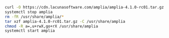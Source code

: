 ﻿```sh
curl -O https://cdn.lacunasoftware.com/amplia/amplia-4.1.0-rc01.tar.gz
systemctl stop amplia
rm -fR /usr/share/amplia/*
tar xzf amplia-4.1.0-rc01.tar.gz -C /usr/share/amplia
chmod -R a=,u+rwX,go+rX /usr/share/amplia
systemctl start amplia
```
